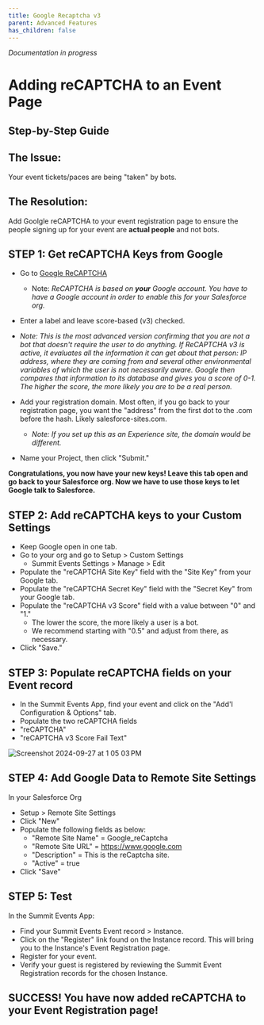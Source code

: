 ```yaml
---
title: Google Recaptcha v3
parent: Advanced Features
has_children: false
---
```

_Documentation in progress_

# Adding reCAPTCHA to an Event Page
## Step-by-Step Guide

## The Issue:
Your event tickets/paces are being "taken" by bots.

## The Resolution:
Add Goolgle reCAPTCHA to your event registration page to ensure the people signing up for your event are **actual people** and not bots.

## STEP 1: Get reCAPTCHA Keys from Google
* Go to [Google ReCAPTCHA](http://www.google.com/recaptcha/admin/create)
  * Note: _ReCAPTCHA is based on **your** Google account. You have to have a Google account in order to enable this for your Salesforce org._
* Enter a label and leave score-based (v3) checked.
 * _Note: This is the most advanced version confirming that you are not a bot that doesn't require the user to do anything. If ReCAPTCHA v3 is active, it evaluates all the information it can get about that person: IP address, where they are coming from and several other environmental variables of which the user is not necessarily aware. Google then compares that information to its database and gives you a score of 0-1. The higher the score, the more likely you are to be a real person._

* Add your registration domain. Most often, if you go back to your registration page, you want the "address" from the first dot to the .com before the hash. Likely salesforce-sites.com.
  * _Note: If you set up this as an Experience site, the domain would be different._

* Name your Project, then click "Submit."

**Congratulations, you now have your new keys! Leave this tab open and go back to your Salesforce org. Now we have to use those keys to let Google talk to Salesforce.**

## STEP 2: Add reCAPTCHA keys to your Custom Settings
* Keep Google open in one tab.
 * Go to your org and go to Setup > Custom Settings
    * Summit Events Settings > Manage > Edit
* Populate the "reCAPTCHA Site Key" field with the "Site Key" from your Google tab. 
* Populate the "reCAPTCHA Secret Key" field with the "Secret Key" from your Google tab. 
* Populate the "reCAPTCHA v3 Score" field with a value between "0" and "1."
  * The lower the score, the more likely a user is a bot.
  * We recommend starting with "0.5" and adjust from there, as necessary.
* Click "Save."

## STEP 3: Populate reCAPTCHA fields on your Event record
* In the Summit Events App, find your event and click on the "Add'l Configuration & Options" tab.
* Populate the two reCAPTCHA fields
 * "reCAPTCHA"
 * "reCAPTCHA v3 Score Fail Text"

![Screenshot 2024-09-27 at 1 05 03 PM](https://github.com/user-attachments/assets/36122ff0-e691-4474-a029-b7f34e4a6c0c)

## STEP 4: Add Google Data to Remote Site Settings
In your Salesforce Org
* Setup > Remote Site Settings
 * Click "New"
  * Populate the following fields as below:
    * "Remote Site Name" = Google_reCaptcha
    * "Remote Site URL" = https://www.google.com
    * "Description" = This is the reCaptcha site.
    * "Active" = true
* Click "Save"

## STEP 5: Test
In the Summit Events App:
* Find your Summit Events Event record > Instance.
* Click on the "Register" link found on the Instance record. This will bring you to the Instance's Event Registration page.
* Register for your event.
* Verify your guest is registered by reviewing the Summit Event Registration records for the chosen Instance.

## SUCCESS! You have now added reCAPTCHA to your Event Registration page!
